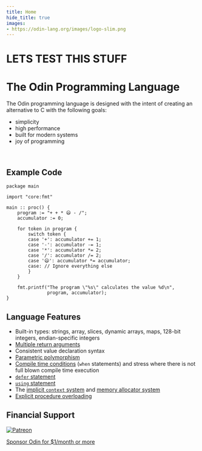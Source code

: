 ```yaml
---
title: Home
hide_title: true
images:
- https://odin-lang.org/images/logo-slim.png
---
```


# LETS TEST THIS STUFF


# The Odin Programming Language


The Odin programming language is designed with the intent of creating an alternative to C with the following goals:

* simplicity
* high performance
* built for modern systems
* joy of programming

<br>

## Example Code

```odin
package main

import "core:fmt"

main :: proc() {
	program := "+ + * 😃 - /";
	accumulator := 0;

	for token in program {
		switch token {
		case '+': accumulator += 1;
		case '-': accumulator -= 1;
		case '*': accumulator *= 2;
		case '/': accumulator /= 2;
		case '😃': accumulator *= accumulator;
		case: // Ignore everything else
		}
	}

	fmt.printf("The program \"%s\" calculates the value %d\n",
	           program, accumulator);
}
```

## Language Features

* Built-in types: strings, array, slices, dynamic arrays, maps, 128-bit integers, endian-specific integers
* [Multiple return arguments](/docs/overview/#multiple-results)
* Consistent value declaration syntax
* [Parametric polymorphism](/docs/overview/#parametric-polymorphism)
* [Compile time conditions](/docs/overview/#when-statement) (`when` statements) and stress where there is not full blown compile time execution
* [`defer` statement](/docs/overview/#defer-statement)
* [`using` statement](/docs/overview/#using-statement)
* The [implicit `context` system](/docs/overview/#implicit-context-system) and [memory allocator system](/docs/overview/#allocators)
* [Explicit procedure overloading](/docs/overview/#explicit-procedure-overloading)

## Financial Support

<div class="help-sponsor">
	<a href="https://www.patreon.com/gingerbill">
		<img src="/images/Patreon_Dark.jpg" alt="Patreon">
		<p>Sponsor Odin for $1/month or more</p>
	</a>
</div>

<script async defer src="/js/github-buttons.js"></script>
